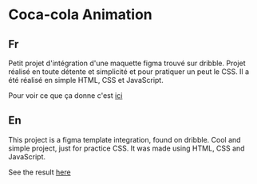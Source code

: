 # Coca-cola Animation

## Fr 
Petit projet d'intégration d'une maquette figma trouvé sur dribble. Projet réalisé en toute détente et simplicité et pour pratiquer un peut le CSS. 
Il a été réalisé en simple HTML, CSS et JavaScript.

Pour voir ce que ça donne c'est [ici](https://seblau02.github.io/Cocacola-Animation/)

## En
This project is a figma template integration, found on dribble. Cool and simple project, just for practice CSS. It was made using HTML, CSS and JavaScript.

See the result [here](https://seblau02.github.io/Cocacola-Animation/)
